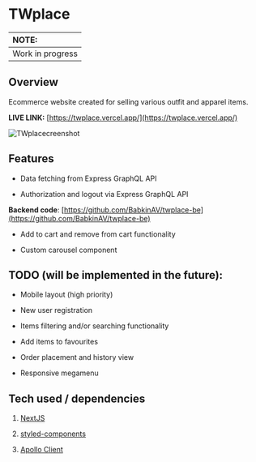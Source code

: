 # TWplace

| NOTE: |
| :--- |
| Work in progress |

## Overview
Ecommerce website created for selling various outfit and apparel items.

**LIVE LINK:** [https://twplace.vercel.app/](https://twplace.vercel.app/)

![TWplacecreenshot](https://github-production-user-asset-6210df.s3.amazonaws.com/47148325/255890297-c68d4f95-e1bb-4cec-9b52-e6f0268ef937.png)

## Features

- Data fetching from Express GraphQL API

- Authorization and logout via Express GraphQL API

**Backend code**: [https://github.com/BabkinAV/twplace-be](https://github.com/BabkinAV/twplace-be)

- Add to cart and remove from cart functionality

- Custom carousel component

## TODO (will be implemented in the future):

- Mobile layout (high priority)

- New user registration

- Items filtering and/or searching functionality

- Add items to favourites 

- Order placement and history view

- Responsive megamenu

## Tech used / dependencies

1. [NextJS](https://nextjs.org/)

2. [styled-components](https://styled-components.com/)

3. [Apollo Client](https://www.apollographql.com/apollo-client)